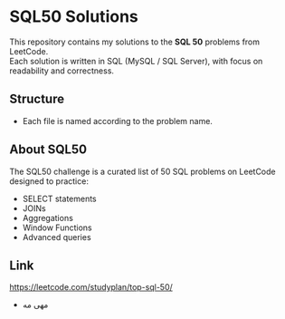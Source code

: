 # SQL50 Solutions

This repository contains my solutions to the **SQL 50** problems from LeetCode.  
Each solution is written in SQL (MySQL / SQL Server), with focus on readability and correctness.

##  Structure
- Each file is named according to the problem name.

##  About SQL50
The SQL50 challenge is a curated list of 50 SQL problems on LeetCode designed to practice:
- SELECT statements
- JOINs
- Aggregations
- Window Functions
- Advanced queries
## Link
https://leetcode.com/studyplan/top-sql-50/
- مهى
مه

